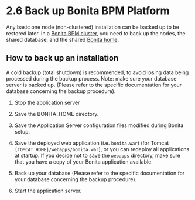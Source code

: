 # 2.6 Back up Bonita BPM Platform

Any basic one node (non-clustered) installation can be backed up to be restored later. 
In a [Bonita BPM cluster](/overview-bonita-bpm-cluster.md), you need to back up the nodes, the shared database, and the shared [Bonita home](/bonita-home.md).



## How to back up an installation

A cold backup (total shutdown) is recommended, to avoid losing data being processed during the backup process. Note: make sure your database server is backed up. 
(Please refer to the specific documentation for your database concerning the backup procedure).

1. Stop the application server
2. Save the BONITA\_HOME directory. 

3. Save the Application Server configuration files modified during Bonita setup.
4. Save the deployed web application (i.e. `bonita.war`) (for Tomcat `[TOMCAT_HOME]/webapps/bonita.war`), or you can redeploy all applications at startup. 
If you decide not to save the `webapps` directory, make sure that you have a copy of your Bonita application available.
5. Back up your database (Please refer to the specific documentation for your database concerning the backup procedure).
6. Start the application server.